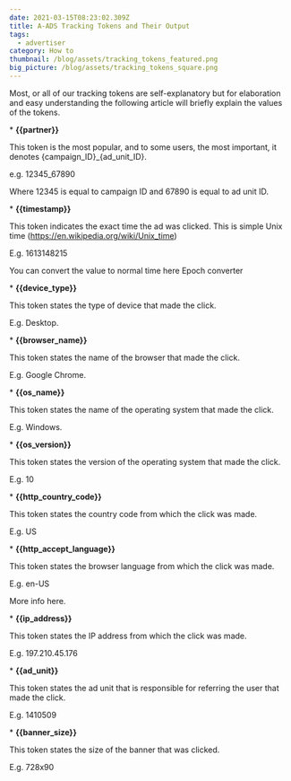 ```yaml
---
date: 2021-03-15T08:23:02.309Z
title: A-ADS Tracking Tokens and Their Output
tags:
  - advertiser
category: How to
thumbnail: /blog/assets/tracking_tokens_featured.png
big_picture: /blog/assets/tracking_tokens_square.png
---
```

Most, or all of our tracking tokens are self-explanatory but for elaboration and easy understanding the following article will briefly explain the values of the tokens.

\* **{{partner}}**

This token is the most popular, and to some users, the most important, it denotes {campaign\_ID}\_{ad_unit_ID}.

e.g. 12345_67890

Where 12345 is equal to campaign ID and 67890 is equal to ad unit ID.

\* **{{timestamp}}**

This token indicates the exact time the ad was clicked. This is simple Unix time (https://en.wikipedia.org/wiki/Unix_time)

E.g. 1613148215

You can convert the value to normal time here Epoch converter

\* **{{device_type}}**

This token states the type of device that made the click.

E.g. Desktop.

\* **{{browser_name}}**

This token states the name of the browser that made the click.

E.g. Google Chrome.

\* **{{os_name}}**

This token states the name of the operating system that made the click.

E.g. Windows.

\*  **{{os_version}}**

This token states the version of the operating system that made the click.

E.g. 10

\* **{{http_country_code}}**

This token states the country code from which the click was made.

E.g. US

\* **{{http_accept_language}}**

This token states the browser language from which the click was made.

E.g. en-US

More info here.

\* **{{ip_address}}**

This token states the IP address from which the click was made.

E.g. 197.210.45.176

\* **{{ad_unit}}**

This token states the ad unit that is responsible for referring the user that made the click.

E.g. 1410509

\* **{{banner_size}}**

This token states the size of the banner that was clicked.

E.g. 728x90

